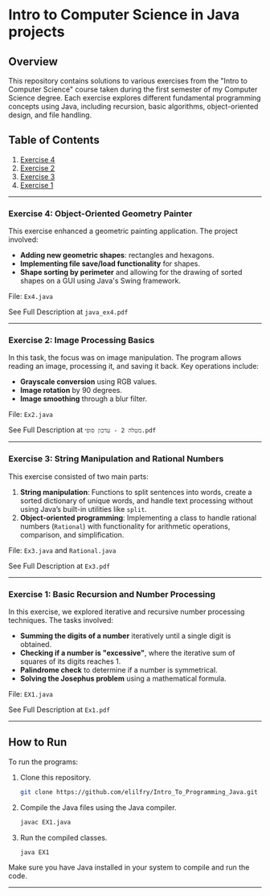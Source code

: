 
# Intro to Computer Science in Java projects

## Overview

This repository contains solutions to various exercises from the "Intro to Computer Science" course taken during the first semester of my Computer Science degree. Each exercise explores different fundamental programming concepts using Java, including recursion, basic algorithms, object-oriented design, and file handling.

## Table of Contents

1. [Exercise 4](#exercise-4)
2. [Exercise 2](#exercise-2)
3. [Exercise 3](#exercise-3)
4. [Exercise 1](#exercise-1)

---

### Exercise 4: Object-Oriented Geometry Painter

This exercise enhanced a geometric painting application. The project involved:
- **Adding new geometric shapes**: rectangles and hexagons.
- **Implementing file save/load functionality** for shapes.
- **Shape sorting by perimeter** and allowing for the drawing of sorted shapes on a GUI using Java's Swing framework.

File: `Ex4.java`

See Full Description at `java_ex4.pdf`

---

### Exercise 2: Image Processing Basics

In this task, the focus was on image manipulation. The program allows reading an image, processing it, and saving it back. Key operations include:
- **Grayscale conversion** using RGB values.
- **Image rotation** by 90 degrees.
- **Image smoothing** through a blur filter.

File: `Ex2.java`

See Full Description at `מטלה 2 - עדכון סופי.pdf`

---

### Exercise 3: String Manipulation and Rational Numbers

This exercise consisted of two main parts:
1. **String manipulation**: Functions to split sentences into words, create a sorted dictionary of unique words, and handle text processing without using Java’s built-in utilities like `split`.
2. **Object-oriented programming**: Implementing a class to handle rational numbers (`Rational`) with functionality for arithmetic operations, comparison, and simplification.

File: `Ex3.java` and `Rational.java`

See Full Description at `Ex3.pdf`

---

### Exercise 1: Basic Recursion and Number Processing

In this exercise, we explored iterative and recursive number processing techniques. The tasks involved:
- **Summing the digits of a number** iteratively until a single digit is obtained.
- **Checking if a number is "excessive"**, where the iterative sum of squares of its digits reaches 1.
- **Palindrome check** to determine if a number is symmetrical.
- **Solving the Josephus problem** using a mathematical formula.

File: `EX1.java`

See Full Description at  `Ex1.pdf`

---

## How to Run

To run the programs:
1. Clone this repository.
   ```bash
   git clone https://github.com/elilfry/Intro_To_Programming_Java.git
   ```
2. Compile the Java files using the Java compiler.
   ```bash
   javac EX1.java
   ```
3. Run the compiled classes.
   ```bash
   java EX1
   ```

Make sure you have Java installed in your system to compile and run the code.

---




